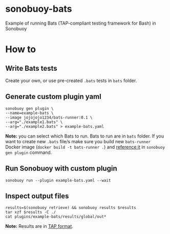 # sonobuoy-bats
Example of running Bats (TAP-compliant testing framework for Bash) in Sonobuoy

# How to

## Write Bats tests

Create your own, or use pre-created `.bats` tests in `bats` folder.

## Generate custom plugin yaml

```
sonobuoy gen plugin \
--name=example-bats \
--image jojojojo1234/bats-runner:0.1 \
--arg="./example1.bats" \
--arg="./example2.bats" > example-bats.yaml
```

**Note:** you can select which Bats to run. Bats to run are in `bats` folder. 
If you want to create new `.bats` file/s make sure you build new `bats-runner` Docker image (`docker build -t bats-runner .`) and [reference it](#generate-custom-plugin-yaml) in `sonobuoy gen plugin` command.

## Run Sonobuoy with custom plugin

```
sonobuoy run --plugin example-bats.yaml --wait
```

## Inspect output files

```
results=$(sonobuoy retrieve) && sonobuoy results $results
tar xzf $results -C ./
cat plugins/example-bats/results/global/out*
```

**Note:** Results are in [TAP format](http://testanything.org).